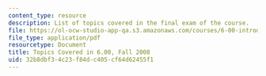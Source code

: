 ```yaml
---
content_type: resource
description: List of topics covered in the final exam of the course.
file: https://ol-ocw-studio-app-qa.s3.amazonaws.com/courses/6-00-introduction-to-computer-science-and-programming-fall-2008/32b8dbf34c23f84dc405cf64d62455f1_final_topics.pdf
file_type: application/pdf
resourcetype: Document
title: Topics Covered in 6.00, Fall 2008
uid: 32b8dbf3-4c23-f84d-c405-cf64d62455f1
---
```

